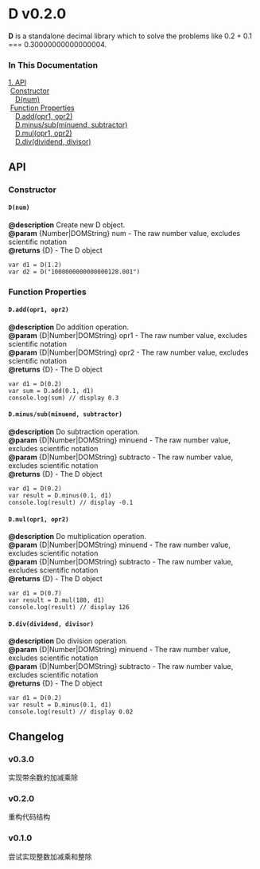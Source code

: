 D v0.2.0
=======
**D** is a standalone decimal library which to solve the problems like 0.2 + 0.1 === 0.30000000000000004.

### In This Documentation
[1. API](#api)<br/>
&nbsp;[Constructor](#constructor)<br/>
&emsp;[D(num)](#Dnum)<br/>
&nbsp;[Function Properties](#function-properties)<br/>
&emsp;[D.add(opr1, opr2)](#Daddopr1-opr2)<br/>
&emsp;[D.minus/sub(minuend, subtractor)](#Dminussubminuend-subtractor)<br/>
&emsp;[D.mul(opr1, opr2)](#Dmulopr1-opr2)<br/>
&emsp;[D.div(dividend, divisor)](#Ddivdividend-divisor)<br/>
## API
### Constructor
#### `D(num)`
**@description** Create new D object.<br/>
**@param** {Number|DOMString} num - The raw number value, excludes scientific notation<br/>
**@returns** {D} - The D object<br/>
````
var d1 = D(1.2)
var d2 = D("1000000000000000128.001")
````

### Function Properties
#### `D.add(opr1, opr2)`
**@description** Do addition operation.<br/>
**@param** {D|Number|DOMString} opr1 - The raw number value, excludes scientific notation<br/>
**@param** {D|Number|DOMString} opr2 - The raw number value, excludes scientific notation<br/>
**@returns** {D} - The D object<br/>
````
var d1 = D(0.2)
var sum = D.add(0.1, d1)
console.log(sum) // display 0.3
````
#### `D.minus/sub(minuend, subtractor)`
**@description** Do subtraction operation.<br/>
**@param** {D|Number|DOMString} minuend - The raw number value, excludes scientific notation<br/>
**@param** {D|Number|DOMString} subtracto - The raw number value, excludes scientific notation<br/>
**@returns** {D} - The D object<br/>
````
var d1 = D(0.2)
var result = D.minus(0.1, d1)
console.log(result) // display -0.1
````
#### `D.mul(opr1, opr2)`
**@description** Do multiplication operation.<br/>
**@param** {D|Number|DOMString} minuend - The raw number value, excludes scientific notation<br/>
**@param** {D|Number|DOMString} subtracto - The raw number value, excludes scientific notation<br/>
**@returns** {D} - The D object<br/>
````
var d1 = D(0.7)
var result = D.mul(180, d1)
console.log(result) // display 126
````
#### `D.div(dividend, divisor)`
**@description** Do division operation.<br/>
**@param** {D|Number|DOMString} minuend - The raw number value, excludes scientific notation<br/>
**@param** {D|Number|DOMString} subtracto - The raw number value, excludes scientific notation<br/>
**@returns** {D} - The D object<br/>
````
var d1 = D(0.2)
var result = D.minus(0.1, d1)
console.log(result) // display 0.02
````

## Changelog
### v0.3.0
实现带余数的加减乘除
### v0.2.0
重构代码结构
### v0.1.0
尝试实现整数加减乘和整除